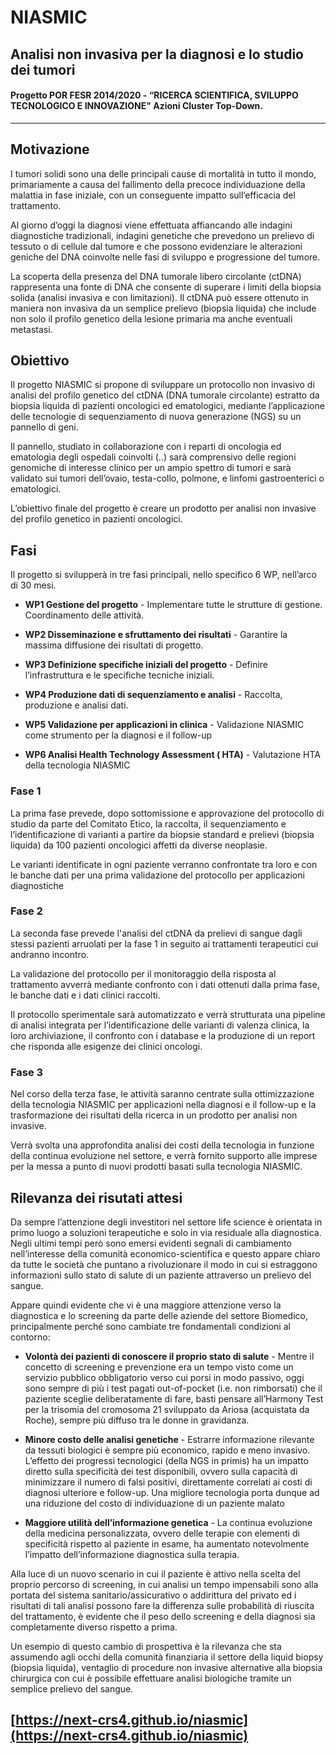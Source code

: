 # NIASMIC
##  Analisi non invasiva per la diagnosi e lo studio dei tumori

#### Progetto POR FESR 2014/2020 - “RICERCA SCIENTIFICA, SVILUPPO TECNOLOGICO E INNOVAZIONE" Azioni Cluster Top-Down.

<hr>

## Motivazione
I tumori solidi sono una delle principali cause di mortalità in tutto il mondo, primariamente a causa del fallimento 
della precoce individuazione della malattia in fase iniziale, con un conseguente impatto sull’efficacia del trattamento.

Al giorno d’oggi la diagnosi viene effettuata affiancando alle indagini diagnostiche tradizionali, indagini genetiche 
che prevedono un prelievo di tessuto o di cellule dal tumore e che possono evidenziare le alterazioni geniche del DNA 
coinvolte nelle fasi di sviluppo e progressione del tumore. 

La scoperta della presenza del DNA tumorale libero circolante (ctDNA) rappresenta una fonte di DNA che consente di 
superare i limiti della biopsia solida (analisi invasiva e con limitazioni). Il ctDNA può essere ottenuto in maniera 
non invasiva da un semplice prelievo (biopsia liquida) che include non solo il profilo genetico della lesione primaria 
ma anche eventuali metastasi.

## Obiettivo

Il progetto NIASMIC si propone di sviluppare un protocollo non invasivo di analisi del profilo genetico del ctDNA 
(DNA tumorale circolante) estratto da biopsia liquida di pazienti oncologici ed ematologici, mediante l’applicazione 
delle tecnologie di sequenziamento di nuova generazione (NGS) su un pannello di geni.

Il pannello, studiato in collaborazione con i reparti di oncologia ed ematologia degli ospedali coinvolti (..) 
sarà comprensivo delle regioni genomiche di interesse clinico per un ampio spettro di tumori e sarà validato sui 
tumori dell’ovaio, testa-collo, polmone, e linfomi gastroenterici o ematologici.

L’obiettivo finale del progetto è creare un prodotto per analisi non invasive del profilo genetico in pazienti oncologici.

## Fasi

Il progetto si svilupperà in tre fasi principali, nello specifico 6 WP, nell’arco di 30 mesi.

- **WP1 Gestione del progetto** - Implementare tutte le strutture di gestione. Coordinamento delle attività.

- **WP2 Disseminazione e sfruttamento dei risultati** - Garantire la massima diffusione dei risultati di progetto.

- **WP3 Definizione specifiche iniziali del progetto** - Definire l’infrastruttura e le specifiche tecniche iniziali.

- **WP4 Produzione dati di sequenziamento e analisi** - Raccolta, produzione e analisi dati.

- **WP5 Validazione per applicazioni in clinica**  - Validazione NIASMIC come strumento per la diagnosi e il follow-up

- **WP6 Analisi Health Technology Assessment ( HTA)** - Valutazione HTA della tecnologia NIASMIC

### Fase 1
La prima fase prevede, dopo sottomissione e approvazione del protocollo di studio da parte del Comitato Etico, 
la raccolta, il sequenziamento e l’identificazione di varianti a partire da biopsie standard e prelievi 
(biopsia liquida) da 100 pazienti oncologici affetti da diverse neoplasie.

Le varianti identificate in ogni paziente verranno confrontate tra loro e con le banche dati per una prima validazione 
del protocollo per applicazioni diagnostiche

### Fase 2
La seconda fase prevede l'analisi del ctDNA da prelievi di sangue dagli stessi pazienti arruolati per la fase 1 
in seguito ai trattamenti terapeutici cui andranno incontro.

La validazione del protocollo per il monitoraggio della risposta al trattamento avverrà mediante confronto con i dati 
ottenuti dalla prima fase, le banche dati e i dati clinici raccolti.

Il protocollo sperimentale sarà automatizzato e verrà strutturata una pipeline di analisi integrata per 
l’identificazione delle varianti di valenza clinica, la loro archiviazione, il confronto con i database e la 
produzione di un report che risponda alle esigenze dei clinici oncologi.

### Fase 3
Nel corso della terza fase, le attività saranno centrate sulla ottimizzazione della tecnologia NIASMIC per applicazioni
nella diagnosi e il follow-up e la trasformazione dei risultati della ricerca in un prodotto per analisi non invasive.

Verrà svolta una approfondita analisi dei costi della tecnologia in funzione della continua evoluzione nel settore, 
e verrà fornito supporto alle imprese per la messa a punto di nuovi prodotti basati sulla tecnologia NIASMIC.

## Rilevanza dei risutati attesi
Da sempre l’attenzione degli investitori nel settore life science è orientata in primo luogo a soluzioni terapeutiche 
e solo in via residuale alla diagnostica. Negli ultimi tempi però sono emersi evidenti segnali di cambiamento 
nell’interesse della comunità economico-scientifica e questo appare chiaro da tutte le società che puntano a 
rivoluzionare il modo in cui si estraggono informazioni sullo stato di salute di un paziente attraverso un 
prelievo del sangue.

Appare quindi evidente che vi è una maggiore attenzione verso la diagnostica e lo screening da parte delle aziende 
del settore Biomedico, principalmente perché sono cambiate tre fondamentali condizioni al contorno:

- **Volontà dei pazienti di conoscere il proprio stato di salute** - Mentre il concetto di screening e prevenzione 
  era un tempo visto come un servizio pubblico obbligatorio verso cui porsi in modo passivo, oggi sono sempre di più 
  i test pagati out-of-pocket (i.e. non rimborsati) che il paziente sceglie deliberatamente di fare, basti pensare 
  all’Harmony Test per la trisomia del cromosoma 21 sviluppato da Ariosa (acquistata da Roche), sempre più diffuso tra
  le donne in gravidanza.
    
- **Minore costo delle analisi genetiche** - Estrarre informazione rilevante da tessuti biologici è sempre più 
  economico, rapido e meno invasivo. L’effetto dei progressi tecnologici (della NGS in primis) ha un impatto diretto 
  sulla specificità dei test disponibili, ovvero sulla capacità di minimizzare il numero di falsi positivi, 
  direttamente correlati ai costi di diagnosi ulteriore e follow-up. Una migliore tecnologia porta dunque ad una 
  riduzione del costo di individuazione di un paziente malato
  
- **Maggiore utilità dell’informazione genetica** - La continua evoluzione della medicina personalizzata, ovvero delle 
  terapie con elementi di specificità rispetto al paziente in esame, ha aumentato notevolmente l’impatto 
  dell’informazione diagnostica sulla terapia.
  
Alla luce di un nuovo scenario in cui il paziente è attivo nella scelta del proprio percorso di screening, 
in cui analisi un tempo impensabili sono alla portata del sistema sanitario/assicurativo o addirittura del privato 
ed i risultati di tali analisi possono fare la differenza sulle probabilità di riuscita del trattamento, 
è evidente che il peso dello screening e della diagnosi sia completamente diverso rispetto a prima.

Un esempio di questo cambio di prospettiva è la rilevanza che sta assumendo agli occhi della comunità finanziaria 
il settore della liquid biopsy (biopsia liquida), ventaglio di procedure non invasive alternative alla biopsia 
chirurgica con cui è possibile effettuare analisi biologiche tramite un semplice prelievo del sangue.

## [https://next-crs4.github.io/niasmic](https://next-crs4.github.io/niasmic)